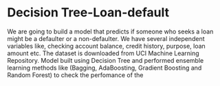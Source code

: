 # Decision Tree-Loan-default
We are going to build a model that predicts if someone who seeks a loan might be a defaulter or a non-defaulter. We have several independent variables like, checking account balance, credit history, purpose, loan amount etc. The dataset is downloaded from UCI Machine Learning Repository.
Model built using Decision Tree and performed ensemble learning methods like (Bagging, AdaBoosting, Gradient Boosting and Random Forest) to check the perfomance of the

